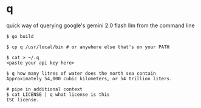 q
=

quick way of querying google's gemini 2.0 flash llm from the command line

```
$ go build

$ cp q /usr/local/bin # or anywhere else that's on your PATH

$ cat > ~/.q
<paste your api key here>

$ q how many litres of water does the north sea contain
Approximately 54,000 cubic kilometers, or 54 trillion liters.

# pipe in additional context
$ cat LICENSE | q what license is this
ISC license.
```
